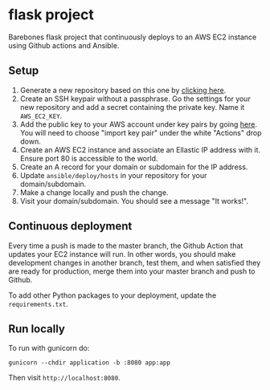 # flask project

Barebones flask project that continuously deploys to an AWS EC2 instance using
Github actions and Ansible.

## Setup

1. Generate a new repository based on this one by [clicking
   here](https://github.com/wesbarnett/flask-project/generate).
2. Create an SSH keypair without a passphrase. Go the settings for your new
   repository and add a secret containing the private key. Name it `AWS_EC2_KEY`.
3. Add the public key to your AWS account under key pairs by going
   [here](https://console.aws.amazon.com/ec2/#KeyPairs:). You will need to choose
   "import key pair" under the white "Actions" drop down.
4. Create an AWS EC2 instance and associate an Ellastic IP address with it. Ensure port
   80 is accessible to the world.
5. Create an A record for your domain or subdomain for the IP address.
6. Update `ansible/deploy/hosts` in your repository for your domain/subdomain.
7. Make a change locally and push the change.
8. Visit your domain/subdomain. You should see a message "It works!".

## Continuous deployment

Every time a push is made to the master branch, the Github Action that updates your EC2
instance will run. In other words, you should make development changes in another
branch, test them, and when satisfied they are ready for production, merge them into
your master branch and push to Github.

To add other Python packages to your deployment, update the `requirements.txt`.

## Run locally

To run with gunicorn do:

    gunicorn --chdir application -b :8080 app:app

Then visit `http://localhost:8080`.
